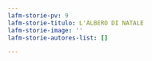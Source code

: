 ```yaml
---
lafm-storie-pv: 9
lafm-storie-titulo: L'ALBERO DI NATALE
lafm-storie-image: ''
lafm-storie-autores-list: []

---
```

